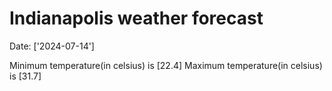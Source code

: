 # Indianapolis weather forecast 
Date: ['2024-07-14'] 

Minimum temperature(in celsius) is [22.4] 
Maximum temperature(in celsius) is [31.7]